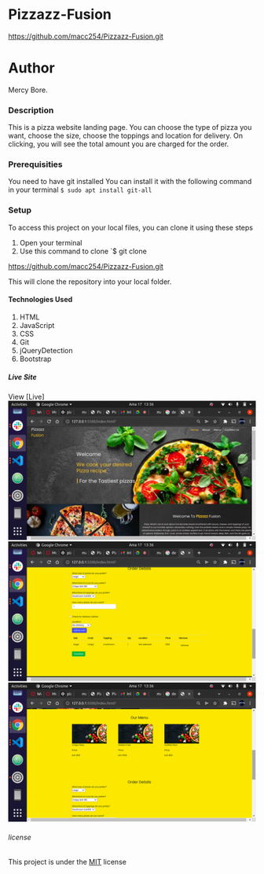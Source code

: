 # Pizzazz-Fusion
https://github.com/macc254/Pizzazz-Fusion.git
# Author
Mercy Bore.
### Description
This is a pizza website landing page. You can choose the type of pizza you want, choose the size, choose the toppings and location for delivery. On clicking, you will see the total amount you are charged for the order.
### Prerequisities
You need to have git installed
You can install it with the following command in your terminal
`$ sudo apt install git-all`
### Setup
To access this project on your local files, you can clone it using these steps
1. Open your terminal
1. Use this command to clone `$ git clone

https://github.com/macc254/Pizzazz-Fusion.git

This will clone the repository into your local folder.


#### Technologies Used
1. HTML
2. JavaScript
3. CSS
4. Git
5. jQueryDetection
6. Bootstrap

##### Live Site
View [Live]
![Website image](https://github.com/macc254/Pizzazz-Fusion/blob/master/images/Screenshot%20from%202022-01-17%2013-36-13.png)
![Website image](https://github.com/macc254/Pizzazz-Fusion/blob/master/images/Screenshot%20from%202022-01-17%2013-36-24.png)
![Website image](https://github.com/macc254/Pizzazz-Fusion/blob/master/images/Screenshot%20from%202022-01-17%2013-36-20.png)


###### license
This project is under the  [MIT](license) license